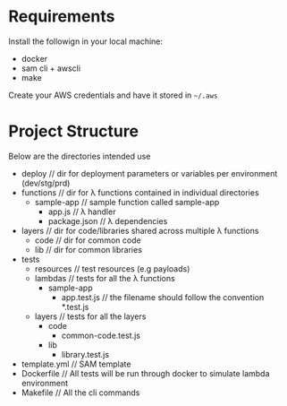 # Requirements
Install the followign in your local machine:
- docker
- sam cli + awscli
- make 

Create your AWS credentials and have it stored in `~/.aws`

# Project Structure
Below are the directories intended use

- deploy                            // dir for deployment parameters or variables per environment (dev/stg/prd)
- functions                         // dir for λ functions contained in individual directories
    - sample-app                    // sample function called sample-app
        - app.js                    // λ handler
        - package.json              // λ dependencies
- layers                            // dir for code/libraries shared across multiple λ functions 
    - code                          // dir for common code
    - lib                           // dir for common libraries
- tests                     
    - resources                     // test resources (e.g payloads)
    - lambdas                       // tests for all the λ functions 
        - sample-app
            - app.test.js           // the filename should follow the convention *.test.js
    - layers                        // tests for all the layers
        - code
            - common-code.test.js
        - lib
            - library.test.js
- template.yml                      // SAM template
- Dockerfile                        // All tests will be run through docker to simulate lambda environment
- Makefile                          // All the cli commands

